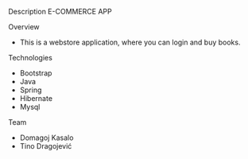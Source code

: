 Description
E-COMMERCE APP

Overview
* This is a webstore application, where you can login and buy books.

Technologies
* Bootstrap
* Java
* Spring
* Hibernate
* Mysql

Team
* Domagoj Kasalo
* Tino Dragojević
